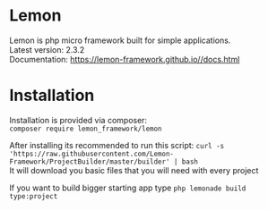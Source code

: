 # Lemon

Lemon is php micro framework built for simple applications.\
Latest version: 2.3.2\
Documentation: https://lemon-framework.github.io//docs.html

# Installation

Installation is provided via composer:\
`composer require lemon_framework/lemon`

After installing its recommended to run this script: `curl -s 'https://raw.githubusercontent.com/Lemon-Framework/ProjectBuilder/master/builder' | bash`\
It will download you basic files that you will need with every project

If you want to build bigger starting app type `php lemonade build type:project`

